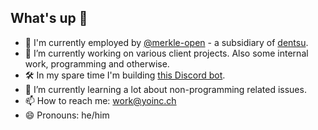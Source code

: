 ## What's up 👋

- 💼 I'm currently employed by [@merkle-open](https://github.com/merkle-open) - a subsidiary of [dentsu](https://www.dentsu.com/).
- 🔭 I’m currently working on various client projects. Also some internal work, programming and otherwise.
- 🛠️ In my spare time I'm building [this Discord bot](https://github.com/janesth/CounterStrikeBot).
- 🌱 I’m currently learning a lot about non-programming related issues. 
- 📫 How to reach me: work@yoinc.ch
- 😄 Pronouns: he/him
